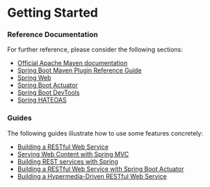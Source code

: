 # Getting Started

### Reference Documentation
For further reference, please consider the following sections:

* [Official Apache Maven documentation](https://maven.apache.org/guides/index.html)
* [Spring Boot Maven Plugin Reference Guide](https://docs.spring.io/spring-boot/docs/2.2.1.RELEASE/maven-plugin/)
* [Spring Web](https://docs.spring.io/spring-boot/docs/2.2.1.RELEASE/reference/htmlsingle/#boot-features-developing-web-applications)
* [Spring Boot Actuator](https://docs.spring.io/spring-boot/docs/2.2.1.RELEASE/reference/htmlsingle/#production-ready)
* [Spring Boot DevTools](https://docs.spring.io/spring-boot/docs/2.2.1.RELEASE/reference/htmlsingle/#using-boot-devtools)
* [Spring HATEOAS](https://docs.spring.io/spring-boot/docs/2.2.1.RELEASE/reference/htmlsingle/#boot-features-spring-hateoas)

### Guides
The following guides illustrate how to use some features concretely:

* [Building a RESTful Web Service](https://spring.io/guides/gs/rest-service/)
* [Serving Web Content with Spring MVC](https://spring.io/guides/gs/serving-web-content/)
* [Building REST services with Spring](https://spring.io/guides/tutorials/bookmarks/)
* [Building a RESTful Web Service with Spring Boot Actuator](https://spring.io/guides/gs/actuator-service/)
* [Building a Hypermedia-Driven RESTful Web Service](https://spring.io/guides/gs/rest-hateoas/)

